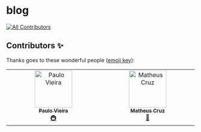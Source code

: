 # blog
<!-- ALL-CONTRIBUTORS-BADGE:START - Do not remove or modify this section -->
[![All Contributors](https://img.shields.io/badge/all_contributors-2-orange.svg?style=flat-square)](#contributors-)
<!-- ALL-CONTRIBUTORS-BADGE:END -->

## Contributors ✨

Thanks goes to these wonderful people ([emoji key](https://allcontributors.org/docs/en/emoji-key)):
<!-- ALL-CONTRIBUTORS-LIST:START - Do not remove or modify this section -->
<!-- prettier-ignore-start -->
<!-- markdownlint-disable -->
<table>
  <tbody>
    <tr>
      <td align="center" valign="top" width="14.28%"><a href="https://github.com/paulovieirajr"><img src="https://avatars.githubusercontent.com/u/80427803?v=4?s=100" width="100px;" alt="Paulo Vieira"/><br /><sub><b>Paulo Vieira</b></sub></a><br /><a href="#infra-paulovieirajr" title="Infrastructure (Hosting, Build-Tools, etc)">🚇</a></td>
      <td align="center" valign="top" width="14.28%"><a href="https://matheuscruz.dev"><img src="https://avatars.githubusercontent.com/u/56329339?v=4?s=100" width="100px;" alt="Matheus Cruz"/><br /><sub><b>Matheus Cruz</b></sub></a><br /><a href="#blog-mcruzdev" title="Blogposts">📝</a></td>
    </tr>
  </tbody>
</table>

<!-- markdownlint-restore -->
<!-- prettier-ignore-end -->

<!-- ALL-CONTRIBUTORS-LIST:END -->

<!-- ALL-CONTRIBUTORS-LIST:START - Do not remove or modify this section -->
<!-- prettier-ignore-start -->
<!-- markdownlint-disable -->

<!-- markdownlint-restore -->
<!-- prettier-ignore-end -->

<!-- ALL-CONTRIBUTORS-LIST:END -->
